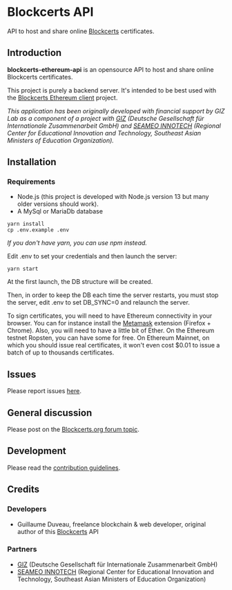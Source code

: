# Blockcerts API

API to host and share online [Blockcerts](https://www.blockcerts.org) certificates.

## Introduction

**blockcerts-ethereum-api** is an opensource API to host and share online Blockcerts certificates.

This project is purely a backend server. It's intended to be best used with the [Blockcerts Ethereum client](https://github.com/guix77/blockcerts-ethereum-client) project.

*This application has been originally developed with financial support by GIZ Lab as a component of a project with [GIZ](https://www.giz.de/en/html/index.html) (Deutsche Gesellschaft für Internationale Zusammenarbeit GmbH) and [SEAMEO INNOTECH](https://www.seameo-innotech.org/) (Regional Center for Educational Innovation and Technology, Southeast Asian Ministers of Education Organization).*

## Installation

### Requirements

+ Node.js (this project is developed with Node.js version 13 but many older versions should work).
+ A MySql or MariaDb database

````
yarn install
cp .env.example .env
````

*If you don't have yarn, you can use npm instead.*

Edit .env to set your credentials and then launch the server:

````
yarn start
````

At the first launch, the DB structure will be created.

Then, in order to keep the DB each time the server restarts, you must stop the server, edit .env to set DB_SYNC=0 and relaunch the server.

To sign certificates, you will need to have Ethereum connectivity in your browser. You can for instance install the [Metamask](https://metamask.io/) extension (Firefox + Chrome). Also, you will need to have a little bit of Ether. On the Ethereum testnet Ropsten, you can have some for free. On Ethereum Mainnet, on which you should issue real certificates, it won't even cost $0.01 to issue a batch of up to thousands certificates.

## Issues

Please report issues [here](https://github.com/guix77/blockcerts-api/issues).

## General discussion

Please post on the [Blockcerts.org forum topic](https://community.blockcerts.org/t/TODO).

## Development

Please read the [contribution guidelines](CONTRIBUTING.md).

## Credits

### Developers

+ Guillaume Duveau, freelance blockchain & web developer, original author of this [Blockcerts](https://guillaumeduveau.com/en/blockcerts) API

### Partners

+ [GIZ](https://www.giz.de/en/html/index.html) (Deutsche Gesellschaft für Internationale Zusammenarbeit GmbH)
+ [SEAMEO INNOTECH](https://www.seameo-innotech.org/) (Regional Center for Educational Innovation and Technology, Southeast Asian Ministers of Education Organization)
